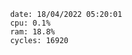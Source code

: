 

                date: 18/04/2022 05:20:01
                cpu: 0.1%
                ram: 18.8%
                cycles: 16920

                         
